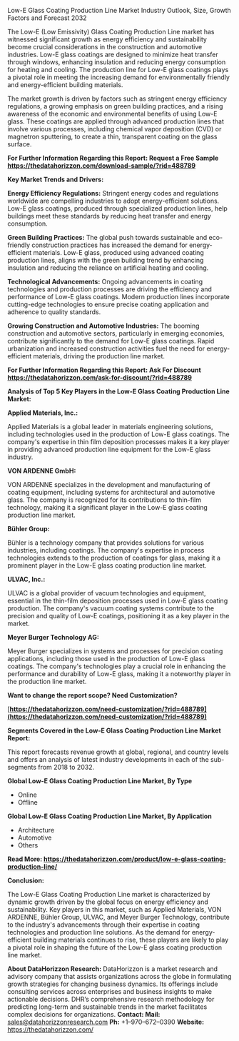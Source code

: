 ﻿
Low-E Glass Coating Production Line Market Industry Outlook, Size, Growth Factors and Forecast 2032

The Low-E (Low Emissivity) Glass Coating Production Line market has witnessed significant growth as energy efficiency and sustainability become crucial considerations in the construction and automotive industries. Low-E glass coatings are designed to minimize heat transfer through windows, enhancing insulation and reducing energy consumption for heating and cooling. The production line for Low-E glass coatings plays a pivotal role in meeting the increasing demand for environmentally friendly and energy-efficient building materials.

The market growth is driven by factors such as stringent energy efficiency regulations, a growing emphasis on green building practices, and a rising awareness of the economic and environmental benefits of using Low-E glass. These coatings are applied through advanced production lines that involve various processes, including chemical vapor deposition (CVD) or magnetron sputtering, to create a thin, transparent coating on the glass surface.

**For Further Information Regarding this Report: Request a Free Sample <https://thedatahorizzon.com/download-sample/?rid=488789>** 

**Key Market Trends and Drivers:**

**Energy Efficiency Regulations:** Stringent energy codes and regulations worldwide are compelling industries to adopt energy-efficient solutions. Low-E glass coatings, produced through specialized production lines, help buildings meet these standards by reducing heat transfer and energy consumption.

**Green Building Practices:** The global push towards sustainable and eco-friendly construction practices has increased the demand for energy-efficient materials. Low-E glass, produced using advanced coating production lines, aligns with the green building trend by enhancing insulation and reducing the reliance on artificial heating and cooling.

**Technological Advancements:** Ongoing advancements in coating technologies and production processes are driving the efficiency and performance of Low-E glass coatings. Modern production lines incorporate cutting-edge technologies to ensure precise coating application and adherence to quality standards.

**Growing Construction and Automotive Industries:** The booming construction and automotive sectors, particularly in emerging economies, contribute significantly to the demand for Low-E glass coatings. Rapid urbanization and increased construction activities fuel the need for energy-efficient materials, driving the production line market.

**For Further Information Regarding this Report: Ask For Discount <https://thedatahorizzon.com/ask-for-discount/?rid=488789>** 

**Analysis of Top 5 Key Players in the Low-E Glass Coating Production Line Market:**

**Applied Materials, Inc.:**

Applied Materials is a global leader in materials engineering solutions, including technologies used in the production of Low-E glass coatings. The company's expertise in thin film deposition processes makes it a key player in providing advanced production line equipment for the Low-E glass industry.

**VON ARDENNE GmbH:**

VON ARDENNE specializes in the development and manufacturing of coating equipment, including systems for architectural and automotive glass. The company is recognized for its contributions to thin-film technology, making it a significant player in the Low-E glass coating production line market.

**Bühler Group:**

Bühler is a technology company that provides solutions for various industries, including coatings. The company's expertise in process technologies extends to the production of coatings for glass, making it a prominent player in the Low-E glass coating production line market.

**ULVAC, Inc.:**

ULVAC is a global provider of vacuum technologies and equipment, essential in the thin-film deposition processes used in Low-E glass coating production. The company's vacuum coating systems contribute to the precision and quality of Low-E coatings, positioning it as a key player in the market.

**Meyer Burger Technology AG:**

Meyer Burger specializes in systems and processes for precision coating applications, including those used in the production of Low-E glass coatings. The company's technologies play a crucial role in enhancing the performance and durability of Low-E glass, making it a noteworthy player in the production line market.

**Want to change the report scope? Need Customization?**

[**https://thedatahorizzon.com/need-customization/?rid=488789](https://thedatahorizzon.com/need-customization/?rid=488789)** 

**Segments Covered in the Low-E Glass Coating Production Line Market Report:**

This report forecasts revenue growth at global, regional, and country levels and offers an analysis of latest industry developments in each of the sub-segments from 2018 to 2032.

**Global Low-E Glass Coating Production Line Market, By Type**

- Online
- Offline

**Global Low-E Glass Coating Production Line Market, By Application**

- Architecture
- Automotive
- Others

**Read More: <https://thedatahorizzon.com/product/low-e-glass-coating-production-line/>** 

**Conclusion:**

The Low-E Glass Coating Production Line market is characterized by dynamic growth driven by the global focus on energy efficiency and sustainability. Key players in this market, such as Applied Materials, VON ARDENNE, Bühler Group, ULVAC, and Meyer Burger Technology, contribute to the industry's advancements through their expertise in coating technologies and production line solutions. As the demand for energy-efficient building materials continues to rise, these players are likely to play a pivotal role in shaping the future of the Low-E glass coating production line market.

**About DataHorizzon Research:**DataHorizzon is a market research and advisory company that assists organizations across the globe in formulating growth strategies for changing business dynamics. Its offerings include consulting services across enterprises and business insights to make actionable decisions. DHR’s comprehensive research methodology for predicting long-term and sustainable trends in the market facilitates complex decisions for organizations.**Contact:Mail:** sales@datahorizzonresearch.com**Ph:** +1–970–672–0390**Website:** https://thedatahorizzon.com/

